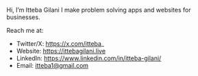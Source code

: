 Hi, I’m Itteba Gilani
I make problem solving apps and websites for businesses.

Reach me at:
- Twitter/X: https://x.com/itteba_ 
- Website: https://ittebagilani.live      
- LinkedIn: https://www.linkedin.com/in/itteba-gilani/
- Email: itteba1@gmail.com



<!---
ittebagilani/ittebagilani is a ✨ special ✨ repository because its `README.md` (this file) appears on your GitHub profile.
You can click the Preview link to take a look at your changes.
--->
